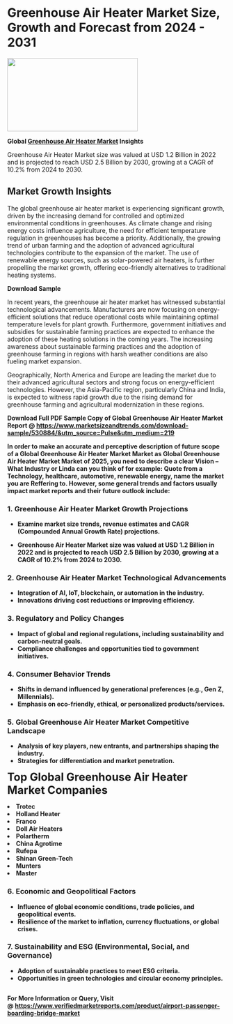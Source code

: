 <H1>Greenhouse Air Heater Market Size, Growth and Forecast from 2024 - 2031</H1><img class="aligncenter size-medium wp-image-584254" src="https://thirdeyenews.in/wp-content/uploads/2024/09/Global-Market-Research-300x168.jpeg" alt="" width="300" height="168" /><p><strong>Global&nbsp;<a href="https://www.marketsizeandtrends.com/download-sample/530884/&amp;utm_source=Pulse&amp;utm_medium=219">Greenhouse Air Heater Market</a> Insights</strong></p><p>Greenhouse Air Heater Market size was valued at USD 1.2 Billion in 2022 and is projected to reach USD 2.5 Billion by 2030, growing at a CAGR of 10.2% from 2024 to 2030.</p><p><h2>Market Growth Insights</h2> <p>The global greenhouse air heater market is experiencing significant growth, driven by the increasing demand for controlled and optimized environmental conditions in greenhouses. As climate change and rising energy costs influence agriculture, the need for efficient temperature regulation in greenhouses has become a priority. Additionally, the growing trend of urban farming and the adoption of advanced agricultural technologies contribute to the expansion of the market. The use of renewable energy sources, such as solar-powered air heaters, is further propelling the market growth, offering eco-friendly alternatives to traditional heating systems.</p> <p><strong>Download Sample</strong></p> <p>In recent years, the greenhouse air heater market has witnessed substantial technological advancements. Manufacturers are now focusing on energy-efficient solutions that reduce operational costs while maintaining optimal temperature levels for plant growth. Furthermore, government initiatives and subsidies for sustainable farming practices are expected to enhance the adoption of these heating solutions in the coming years. The increasing awareness about sustainable farming practices and the adoption of greenhouse farming in regions with harsh weather conditions are also fueling market expansion.</p> <p>Geographically, North America and Europe are leading the market due to their advanced agricultural sectors and strong focus on energy-efficient technologies. However, the Asia-Pacific region, particularly China and India, is expected to witness rapid growth due to the rising demand for greenhouse farming and agricultural modernization in these regions.</p> <p><strong></p><p><span class=""><strong>Download Full PDF Sample Copy of Global Greenhouse Air Heater Market Report</strong> @ <a href="https://www.marketsizeandtrends.com/download-sample/530884/&amp;utm_source=Pulse&amp;utm_medium=219" target="_blank">https://www.marketsizeandtrends.com/download-sample/530884/&amp;utm_source=Pulse&amp;utm_medium=219</a></span></p><p>In order to make an accurate and perceptive description of future scope of a Global&nbsp;Greenhouse Air Heater Market Market as Global&nbsp;Greenhouse Air Heater Market Market of 2025, you need to describe a clear Vision &ndash; What Industry or Linda can you think of for example: Quote from a Technology, healthcare, automotive, renewable energy, name the market you are Reffering to. However, some general trends and factors usually impact market reports and their future outlook include:</p><h3>1.&nbsp;<strong>Greenhouse Air Heater Market Growth Projections</strong></h3><ul><li>Examine market size trends, revenue estimates and CAGR (Compounded Annual Growth Rate) projections.</li><li><p>Greenhouse Air Heater Market size was valued at USD 1.2 Billion in 2022 and is projected to reach USD 2.5 Billion by 2030, growing at a CAGR of 10.2% from 2024 to 2030.</p></li></ul><h3>2.&nbsp;<strong>Greenhouse Air Heater Market Technological Advancements</strong></h3><ul><li>Integration of AI, IoT, blockchain, or automation in the industry.</li><li>Innovations driving cost reductions or improving efficiency.</li></ul><h3>3.&nbsp;<strong>Regulatory and Policy Changes</strong></h3><ul><li>Impact of global and regional regulations, including sustainability and carbon-neutral goals.</li><li>Compliance challenges and opportunities tied to government initiatives.</li></ul><h3>4.&nbsp;<strong>Consumer Behavior Trends</strong></h3><ul><li>Shifts in demand influenced by generational preferences (e.g., Gen Z, Millennials).</li><li>Emphasis on eco-friendly, ethical, or personalized products/services.</li></ul><h3>5.&nbsp;<strong>Global Greenhouse Air Heater Market Competitive Landscape</strong></h3><ul><li>Analysis of key players, new entrants, and partnerships shaping the industry.</li><li>Strategies for differentiation and market penetration.</li></ul><p data-pm-slice="1 1 []"><span style="color: inherit; font-family: inherit; font-size: 25px;">Top Global Greenhouse Air Heater Market Companies</span></p><div class="" data-test-id=""><p><li>Trotec</li><li> Holland Heater</li><li> Franco</li><li> Doll Air Heaters</li><li> Polartherm</li><li> China Agrotime</li><li> Rufepa</li><li> Shinan Green-Tech</li><li> Munters</li><li> Master</li></p></div><h3>6.&nbsp;<strong>Economic and Geopolitical Factors</strong></h3><ul><li>Influence of global economic conditions, trade policies, and geopolitical events.</li><li>Resilience of the market to inflation, currency fluctuations, or global crises.</li></ul><h3>7.&nbsp;<strong>Sustainability and ESG (Environmental, Social, and Governance)</strong></h3><ul><li>Adoption of sustainable practices to meet ESG criteria.</li><li>Opportunities in green technologies and circular economy principles.</li></ul><h2><strong style="font-size: 14px;">For More Information or Query, Visit @&nbsp;</strong><a style="background-color: #ffffff; font-size: 14px;" href="https://www.marketsizeandtrends.com/report/greenhouse-air-heater-market/" target="_blank">https://www.verifiedmarketreports.com/product/airport-passenger-boarding-bridge-market</a></h2>
